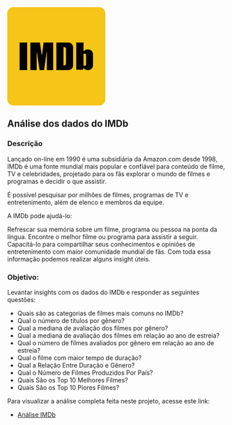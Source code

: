 <img align='center' src='https://github.com/SMarkus27/Analise_IMDB/blob/main/imdb.png' >
<h2> Análise dos dados do IMDb</h2>
<h3> Descrição</h3>
Lançado on-line em 1990 é uma subsidiária da Amazon.com desde 1998, IMDb é uma fonte mundial mais popular e confiável para conteúdo de filme, TV e celebridades, projetado para os fãs explorar o mundo de filmes e programas e decidir o que assistir.

É possível pesquisar por milhões de filmes, programas de TV e entretenimento, além de elenco e membros da equipe.

A IMDb pode ajudá-lo:

Refrescar sua memória sobre um filme, programa ou pessoa na ponta da língua.
Encontre o melhor filme ou programa para assistir a seguir.
Capacitá-lo para compartilhar seus conhecimentos e opiniões de entretenimento com maior comunidade mundial de fãs.
Com toda essa informação podemos realizar alguns insight úteis.

### Objetivo:
Levantar insights com os dados do IMDb e responder as seguintes questões:
* Quais são as categorias de filmes mais comuns no IMDb?
* Qual o número de títulos por gênero?
* Qual a mediana de avaliação dos filmes por gênero?
* Qual a mediana de avaliação dos filmes em relação ao ano de estreia?
* Qual o número de filmes avaliados por gênero em relação ao ano de estreia?
* Qual o filme com maior tempo de duração?
* Qual a Relação Entre Duração e Gênero?
* Qual o Número de Filmes Produzidos Por País?
* Quais São os Top 10 Melhores Filmes?
* Quais São os Top 10 Piores Filmes?

Para visualizar a análise completa feita neste projeto, acesse este link:
<br>
* <a href='https://marcusvcpereira.netlify.app/imdb'>Análise IMDb</a> 
